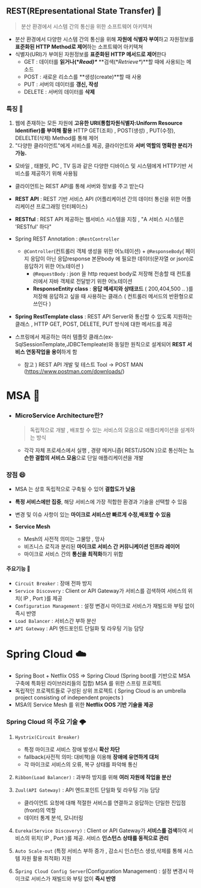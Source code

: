 ## REST(REpresentational State Transfer)  🔐

>  분산 환경에서 시스템 간의 통신을 위한 소프트웨어 아키텍쳐 

- 분산 환경에서 다양한 시스템 간의 통신을 위해 **자원에 식별자 부여**하고 자원정보를 **표준화된 HTTP Method로 제어**하는 소프트웨어 아키텍쳐  
- 식별자(URI)가 부여된 자원정보를 **표준화된 HTTP 메서드로 제어**한다
  - GET : 데이터를 **읽거나(\**Read)\**** **검색(\**Retrieve\**)**할 때에 사용되는 메소드
  - POST : 새로운 리소스를 **생성(create)**할 때 사용
  - PUT : 서버의 데이터를 **갱신, 작성**
  - DELETE : 서버의 데이터를 **삭제**

### 특징  :file_folder:

1. 웹에 존재하는 모든 자원에 **고유한 URI(통합자원식별자:Uniform Resource Identifier)를 부여해 활용** 
HTTP GET(조회) , POST(생성) , PUT(수정), DELELTE(삭제) Method를 통해 제어
2. "다양한 클라이언트"에게 서비스를 제공, 클라이언트와 **서버 역할의 명확한 분리가 가능.**  
  - 모바일 , 태블릿, PC , TV 등과 같은 다양한 디바이스 및 시스템에게 HTTP기반 서비스를 제공하기 위해 사용됨
  - 클라이언트는 REST API를 통해 서버와 정보를 주고 받는다 

- **REST API** : REST 기반 서비스 API (어플리케이션 간의 데이터 통신을 위한 어플리케이션 프로그래밍 인터페이스)

- **RESTful** : REST API 제공하는 웹서비스 시스템을 지칭 , "A 서비스 시스템은 'RESTful' 하다"

- Spring REST Annotation : `@RestController`
  - `@Controller`(컨트롤러 객체 생성을 위한 어노테이션) + `@ResponseBody`( 페이지 응답이 아닌 응답response 본문body 에 필요한 데이터(문자열 or json)로 응답하기 위한 어노테이션 ) 
    -  `@RequestBody` : json 을 http request body로 저장해 전송할 때 컨트롤러에서 자바 객체로 전달받기 위한 어노테이션 
    - **ResponseEntity class** : **응답 메세지와 상태코드** ( 200,404,500 .. )를 저장해 응답하고 싶을 때 사용하는 클래스 ( 컨트롤러 메서드의 반환형으로 쓰인다 ) 

- **Spring  RestTemplate class** :  REST API Server와 통신할 수 있도록 지원하는 클래스 ,  HTTP  GET, POST, DELETE, PUT 방식에 대한 메서드를 제공 
- 스프링에서 제공하는 여러 템플릿 클래스(ex- SqlSessionTemplate,JDBCTempleate)와 동일한 원칙으로 설계되어 **REST 서비스 연동작업을 용이**하게 함
  - 참고 )  REST API 개발 및 테스트 Tool -> POST MAN (https://www.postman.com/downloads/)

#  **MSA**  🥪

- ### MicroService Architecture란?   

  > 독립적으로 개발 , 배포할 수 있는 서비스의 모음으로 애플리케이션을 설계하는 방식 

  - 각각 자체 프로세스에서 실행 , 경량 메커니즘( REST/JSON  )으로 통신하는 **느슨한 결합의 서비스 모음**으로 단일 애플리케이션을 개발

###  장점  :smile:

- MSA 는 상호 독립적으로 구축될 수 있어 **결합도가 낮음** 
- **특정 서비스에만 집중**, 해당 서비스에 가장 적합한 환경과 기술을 선택할 수 있음 
- 변경 및 이슈 사항이 있는 **마이크로 서비스만 빠르게 수정,배포할 수 있음** 

- **Service Mesh** 
   - Mesh의 사전적 의미는 그물망 , 망사    
   - 비즈니스 로직과 분리된 **마이크로 서비스 간 커뮤니케이션 인프라 레이어** 
   - 마이크로 서비스 간의 **통신을 최적화**하기 위함 


####  주요기능 :bouquet:

- `Circuit Breaker` : 장애 전파 방지 
- `Service Discovery` : Client or API Gateway가 서비스를 검색하여  서비스의 위치( IP , Port )를 제공 
- `Configuration Management` :  설정 변경시 마이크로 서비스가 재빌드와 부팅 없이 즉시 반영
- `Load Balancer` : 서비스간 부하 분산 
- `API Gateway`  : API 엔드포인트 단일화 및 라우팅 기능 담당   

# Spring Cloud :cloud:

 - Spring Boot + Netflix OSS => Spring Cloud (Spring boot를 기반으로 MSA 구축에 특화된 라이브러리들의 집합)
     MSA 를 위한 스프링 프로젝트 
 - 독립적인 프로젝트들로 구성된 상위 프로젝트 ( Spring Cloud is an umbrella project consisting of independent projects ) 
 - MSA의 Service Mesh 를 위한 **Netflix OOS 기반 기술을 제공** 

###  Spring Cloud 의 주요 기술  :cloud_with_lightning:

1. `Hystrix(Circuit Breaker)` 
   - 특정 마이크로 서비스 장애 발생시 **확산 차단**
   - fallback(사전적 의미: 대비책)을 이용해 **장애에 유연하게 대처**
   - 각 마이크로 서비스의 오류, 복구 상태를 파악해 통신  
      								
2. `Ribbon(Load Balancer)` : 과부하 방지를 위해 **여러 자원에 작업을 분산** 
3. `Zuul(API Gateway)` : API 엔드포인트 단일화 및 라우팅 기능 담당
   - 클라이언트 요청에 대해 적절한 서비스를 연결하고 응답하는 단일한 진입점(front)의 역할
   - 데이터 통계 분석, 모니터링 
4. `Eureka(Service Discovery)` : Client or API Gateway가 **서비스를 검색**하여  서비스의 위치( IP , Port )를 제공. 서비스 **인스턴스 상태를 동적으로 관리** 
5. `Auto Scale-out` (특정 서비스 부하 증가 , 감소시 인스턴스 생성,삭제를 통해 시스템 자원 활용 최적화) 지원
6. S`pring Cloud Config Server`(Configuration Management) :  설정 변경시 마이크로 서비스가 재빌드와 부팅 없이 **즉시 반영**

